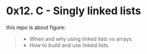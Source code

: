 # 0x12. C - Singly linked lists

this repo is about figure:

> - When and why using linked lists vs arrays.
> - How to build and use linked lists.
